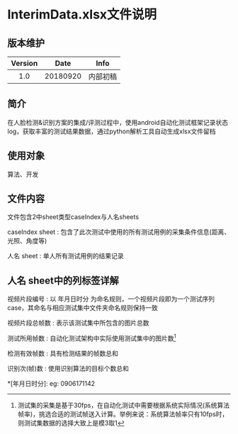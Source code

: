 # InterimData.xlsx文件说明
## 版本维护
|Version|Date|Info|
|:--:|:--:|:--:|
|1.0|20180920|内部初稿|

## 简介
在人脸检测&识别方案的集成/评测过程中，使用android自动化测试框架记录状态log，获取丰富的测试结果数据，通过python解析工具自动生成xlsx文件留档
## 使用对象
算法、开发
## 文件内容
文件包含2中sheet类型caseIndex与人名sheets

caseIndex sheet
: 包含了此次测试中使用的所有测试用例的采集条件信息(距离、光照、角度等)

人名 sheet
:  单人所有测试用例的结果记录

## 人名 sheet中的列标签详解

视频片段编号
: 以 年月日时分 为命名规则，一个视频片段即为一个测试序列case，其命名与相应测试集中文件夹命名规则保持一致

视频片段总帧数
: 表示该测试集中所包含的图片总数

测试所用帧数
: 自动化测试架构中实际使用测试集中的图片数[^1]

检测有效帧数
: 具有检测结果的帧数总和

识别次(帧)数
:  使用识别算法的目标个数总和

*[年月日时分]: eg: 0906171142

[^1]: 测试集的采集是基于30fps，在自动化测试中需要根据系统实际情况(系统算法帧率)，挑选合适的测试帧送入计算。举例来说：系统算法帧率只有10fps时，则测试集数据的选择大致上是模3取1

<!--stackedit_data:
eyJoaXN0b3J5IjpbMjA1MDU1NDM0Nl19
-->